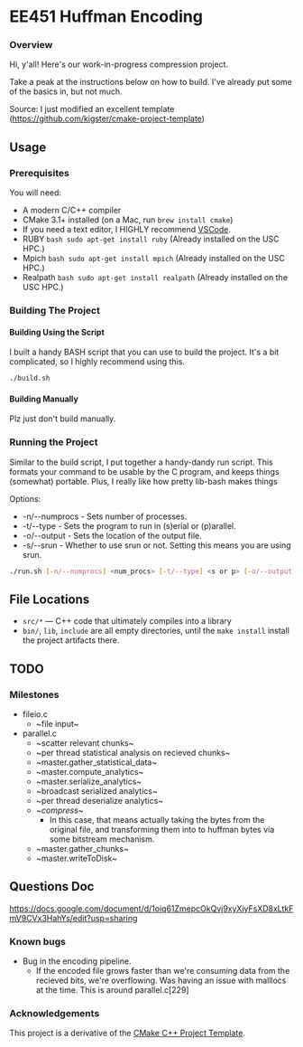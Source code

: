# EE451 Huffman Encoding

### Overview

Hi, y'all! Here's our work-in-progress compression project.

Take a peak at the instructions below on how to build. I've already put some of the basics in, but not much.

Source: I just modified an excellent template (https://github.com/kigster/cmake-project-template)

## Usage

### Prerequisites

You will need:

 * A modern C/C++ compiler
 * CMake 3.1+ installed (on a Mac, run `brew install cmake`)
 * If you need a text editor, I HIGHLY recommend [VSCode](https://code.visualstudio.com/).
 * RUBY ```bash sudo apt-get install ruby``` (Already installed on the USC HPC.) 
 * Mpich ```bash sudo apt-get install mpich``` (Already installed on the USC HPC.) 
 * Realpath ```bash sudo apt-get install realpath``` (Already installed on the USC HPC.) 

### Building The Project

####  Building Using the Script

I built a handy BASH script that you can use to build the project. It's a bit complicated, so I highly recommend using this.

```bash
./build.sh
```

#### Building Manually

Plz just don't build manually.

### Running the Project

Similar to the build script, I put together a handy-dandy run script. This formats your command to be usable by the C program, and keeps things (somewhat) portable. Plus, I really like how pretty lib-bash makes things

Options:
 * -n/--numprocs - Sets number of processes.
 * -t/--type - Sets the program to run in (s)erial or (p)arallel.
 * -o/--output - Sets the location of the output file.
 * -s/--srun - Whether to use srun or not. Setting this means you are using srun.

```bash
./run.sh [-n/--numprocs] <num_procs> [-t/--type] <s or p> [-o/--output] <./out/file/location> [-s/--srun] ./fileToCompress
```

## File Locations

 * `src/*` — C++ code that ultimately compiles into a library
 * `bin/`, `lib`, `include` are all empty directories, until the `make install` install the project artifacts there.
 
## TODO

### Milestones
* fileio.c
  * ~file input~
* parallel.c
  * ~scatter relevant chunks~
  * ~per thread statistical analysis on recieved chunks~
  * ~master.gather_statistical_data~
  * ~master.compute_analytics~
  * ~master.serialize_analytics~
  * ~broadcast serialized analytics~
  * ~per thread deserialize analytics~
  * ~_compress_~
    * In this case, that means actually taking the bytes from the original file, and transforming them into to huffman bytes via some bitstream mechanism.
  * ~master.gather_chunks~
  * ~master.writeToDisk~
  
## Questions Doc

https://docs.google.com/document/d/1oiq61ZmepcOkQvj9xyXiyFsXD8xLtkFmV9CVx3HahYs/edit?usp=sharing

### Known bugs
* Bug in the encoding pipeline.
  * If the encoded file grows faster than we're consuming data from the recieved bits, we're overflowing. Was having an issue with malllocs at the time. This is around parallel.c[229]

### Acknowledgements

This project is a derivative of the [CMake C++ Project Template](https://github.com/kigster/cmake-project-template).
